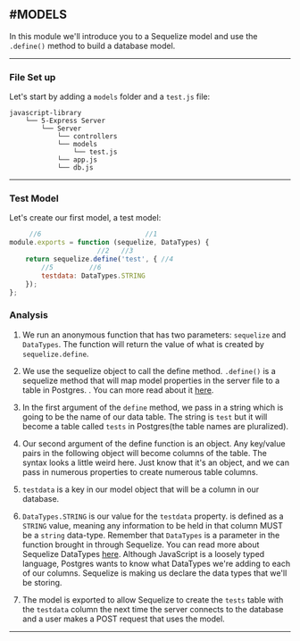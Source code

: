 #MODELS
---
In this module we'll introduce you to a Sequelize model and use the `.define()` method to build a database model. 

<hr>

### File Set up
Let's start by adding a `models` folder and a `test.js` file:

```
javascript-library
    └── 5-Express Server
        └── Server
            └── controllers
            └── models
                └── test.js
            └── app.js
            └── db.js
```

<hr>

### Test Model
Let's create our first model, a test model:

```js
     //6                          //1  
module.exports = function (sequelize, DataTypes) {
                      //2   //3 
    return sequelize.define('test', { //4
        //5         //6
        testdata: DataTypes.STRING
    });
};
```

### Analysis 
1. We run an anonymous function that has two parameters: `sequelize` and `DataTypes`. The function will return the value of what is created by `sequelize.define`.

2. We use the sequelize object to call the define method. `.define()` is a sequelize method that will map model properties in the server file to a table in Postgres. . You can more read about it [here](http://docs.sequelizejs.com/manual/tutorial/models-definition.html).

3. In the first argument of the `define` method, we pass in a string which is going to be the name of our data table. The string is `test` but it will become a table called `tests` in Postgres(the table names are pluralized).

4. Our second argument of the define function is an object. Any key/value pairs in the following object will become columns of the table. The syntax looks a little weird here. Just know that it's an object, and we can pass in numerous properties to create numerous table columns.

5. `testdata` is a key in our model object that will be a column in our database.

6. `DataTypes.STRING` is our value for the `testdata` property. is defined as a `STRING` value, meaning any information to be held in that column MUST be a `string` data-type. Remember that `DataTypes` is a parameter in the function brought in through Sequelize. You can read more about Sequelize DataTypes [here](http://docs.sequelizejs.com/manual/tutorial/models-definition.html#data-types). Although JavaScript is a loosely typed language, Postgres wants to know what DataTypes we're adding to each of our columns. Sequelize is making us declare the data types that we'll be storing.  

7. The model is exported to allow Sequelize to create the `tests` table with the `testdata` column the next time the server connects to the database and a user makes a POST request that uses the model.

<hr />
